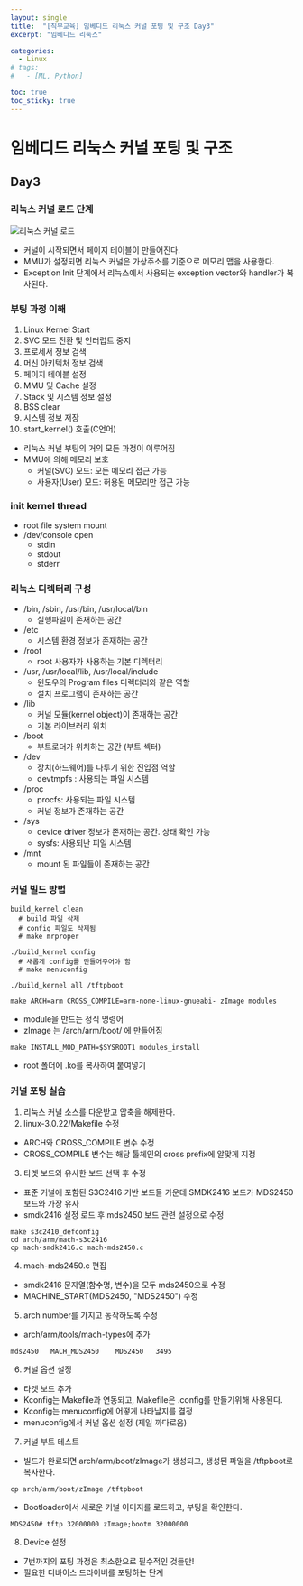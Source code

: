 ```yaml
---
layout: single
title:  "[직무교육] 임베디드 리눅스 커널 포팅 및 구조 Day3"
excerpt: "임베디드 리눅스"

categories:
  - Linux
# tags:
#   - [ML, Python]

toc: true
toc_sticky: true
---
```

# 임베디드 리눅스 커널 포팅 및 구조

## Day3
### 리눅스 커널 로드 단계
![리눅스 커널 로드](https://github.com/bellbpng/Embedded_Linux/assets/59792046/49edd3f1-4999-419d-9c2c-13288084b15d)

- 커널이 시작되면서 페이지 테이블이 만들어진다.
- MMU가 설정되면 리눅스 커널은 가상주소를 기준으로 메모리 맵을 사용한다.
- Exception Init 단계에서 리눅스에서 사용되는 exception vector와 handler가 복사된다.

### 부팅 과정 이해
1. Linux Kernel Start
2. SVC 모드 전환 및 인터럽트 중지
3. 프로세서 정보 검색
4. 머신 아키텍처 정보 검색
5. 페이지 테이블 설정
6. MMU 및 Cache 설정
7. Stack 및 시스템 정보 설정
8. BSS clear
9. 시스템 정보 저장
10. start_kernel() 호출(C언어)
  - 리눅스 커널 부팅의 거의 모든 과정이 이루어짐
- MMU에 의해 메모리 보호
  - 커널(SVC) 모드: 모든 메모리 접근 가능
  - 사용자(User) 모드: 허용된 메모리만 접근 가능

### init kernel thread
- root file system mount
- /dev/console open
  - stdin
  - stdout
  - stderr

### 리눅스 디렉터리 구성
- /bin, /sbin, /usr/bin, /usr/local/bin
  - 실행파일이 존재하는 공간
- /etc
  - 시스템 환경 정보가 존재하는 공간
- /root
  - root 사용자가 사용하는 기본 디렉터리
- /usr, /usr/local/lib, /usr/local/include
  - 윈도우의 Program files 디렉터리와 같은 역할
  - 설치 프로그램이 존재하는 공간
- /lib
  - 커널 모듈(kernel object)이 존재하는 공간
  - 기본 라이브러리 위치
- /boot
  - 부트로더가 위치하는 공간 (부트 섹터)
- /dev
  - 장치(하드웨어)를 다루기 위한 진입점 역할
  - devtmpfs : 사용되는 파일 시스템
- /proc
  - procfs: 사용되는 파일 시스템
  - 커널 정보가 존재하는 공간
- /sys
  - device driver 정보가 존재하는 공간. 상태 확인 가능
  - sysfs: 사용되난 피일 시스템
- /mnt
  - mount 된 파일들이 존재하는 공간

### 커널 빌드 방법
```
build_kernel clean
  # build 파일 삭제
  # config 파일도 삭제됨
  # make mrproper
```
``` 
./build_kernel config
  # 새롭게 config를 만들어주어야 함
  # make menuconfig
```
```
./build_kernel all /tftpboot
```
```
make ARCH=arm CROSS_COMPILE=arm-none-linux-gnueabi- zImage modules
```
- module을 만드는 정식 명령어
- zImage 는 /arch/arm/boot/ 에 만들어짐
```
make INSTALL_MOD_PATH=$SYSROOT1 modules_install
```
- root 폴더에 .ko를 복사하여 붙여넣기

### 커널 포팅 실습
1. 리눅스 커널 소스를 다운받고 압축을 해제한다.
2. linux-3.0.22/Makefile 수정
  - ARCH와 CROSS_COMPILE 변수 수정
  - CROSS_COMPILE 변수는 해당 툴체인의 cross prefix에 알맞게 지정
3. 타겟 보드와 유사한 보드 선택 후 수정
  - 표준 커널에 포함된 S3C2416 기반 보드들 가운데 SMDK2416 보드가 MDS2450 보드와 가장 유사
  - smdk2416 설정 로드 후 mds2450 보드 관련 설정으로 수정
```
make s3c2410_defconfig
cd arch/arm/mach-s3c2416
cp mach-smdk2416.c mach-mds2450.c
```
4. mach-mds2450.c 편집
  - smdk2416 문자열(함수명, 변수)을 모두 mds2450으로 수정
  - MACHINE_START(MDS2450, "MDS2450") 수정
5. arch number를 가지고 동작하도록 수정
  - arch/arm/tools/mach-types에 추가
```
mds2450   MACH_MDS2450    MDS2450   3495
```
6. 커널 옵션 설정
- 타겟 보드 추가
- Kconfig는 Makefile과 연동되고, Makefile은 .config를 만들기위해 사용된다.
- Kconfig는 menuconfig에 어떻게 나타날지를 결정
- menuconfig에서 커널 옵션 설정 (제일 까다로움)

7. 커널 부트 테스트
- 빌드가 완료되면 arch/arm/boot/zImage가 생성되고, 생성된 파일을 /tftpboot로 복사한다.
```
cp arch/arm/boot/zImage /tftpboot
```
- Bootloader에서 새로운 커널 이미지를 로드하고, 부팅을 확인한다.
```
MDS2450# tftp 32000000 zImage;bootm 32000000
```

8. Device 설정
- 7번까지의 포팅 과정은 최소한으로 필수적인 것들만!
- 필요한 디바이스 드라이버를 포팅하는 단계